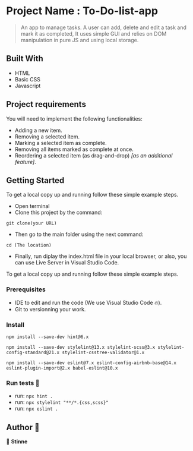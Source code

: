 
# Project Name : To-Do-list-app

> An app to manage tasks. A user can add, delete and edit a task and mark it as completed, It uses simple GUI and relies on DOM manipulation in pure JS and using local storage.

## Built With

- HTML
- Basic CSS 
- Javascript

## Project requirements 

You will need to implement the following functionalities:
- Adding a new item.
- Removing a selected item.
- Marking a selected item as complete.
- Removing all items marked as complete at once.
- Reordering a selected item (as drag-and-drop) _[as an additional feature]_.

## Getting Started

To get a local copy up and running follow these simple example steps.
- Open terminal
- Clone this project by the command: 
```
git clone(your URL)
```
- Then go to the main folder using the next command:
```
cd (The location)
```
- Finally, run diplay the index.html file in your local browser, or also, you can use Live Server in Visual Studio Code.

To get a local copy up and running follow these simple example steps.

### Prerequisites

- IDE to edit and run the code (We use Visual Studio Code 🔥).
- Git to versionning your work.

### Install 
```
npm install --save-dev hint@6.x
```
```
npm install --save-dev stylelint@13.x stylelint-scss@3.x stylelint-config-standard@21.x stylelint-csstree-validator@1.x
```
```
npm install --save-dev eslint@7.x eslint-config-airbnb-base@14.x eslint-plugin-import@2.x babel-eslint@10.x
```

### Run tests 🧪

- run: ```npx hint .```
- run: ```npx stylelint "**/*.{css,scss}"```
- run: ```npx eslint .```

## Author 👥

👤 **Stinne**


